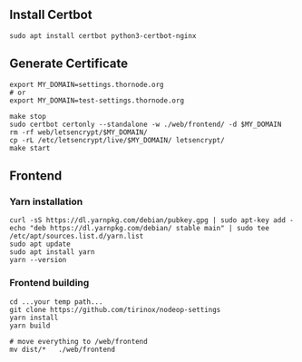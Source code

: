 ## Install Certbot

```
sudo apt install certbot python3-certbot-nginx
```

## Generate Certificate

```
export MY_DOMAIN=settings.thornode.org
# or 
export MY_DOMAIN=test-settings.thornode.org

make stop
sudo certbot certonly --standalone -w ./web/frontend/ -d $MY_DOMAIN
rm -rf web/letsencrypt/$MY_DOMAIN/
cp -rL /etc/letsencrypt/live/$MY_DOMAIN/ letsencrypt/
make start
```

## Frontend

### Yarn installation

```
curl -sS https://dl.yarnpkg.com/debian/pubkey.gpg | sudo apt-key add -
echo "deb https://dl.yarnpkg.com/debian/ stable main" | sudo tee /etc/apt/sources.list.d/yarn.list
sudo apt update
sudo apt install yarn
yarn --version
```

### Frontend building

```
cd ...your temp path...
git clone https://github.com/tirinox/nodeop-settings
yarn install
yarn build

# move everything to /web/frontend
mv dist/*   ./web/frontend
```
